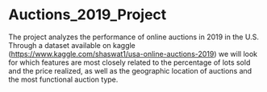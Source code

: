 # Auctions_2019_Project

The project analyzes the performance of online auctions in 2019 in the U.S. Through a dataset available on kaggle (https://www.kaggle.com/shaswat1/usa-online-auctions-2019) we will look for which features are most closely related to the percentage of lots sold and the price realized, as well as the geographic location of auctions and the most functional auction type.
